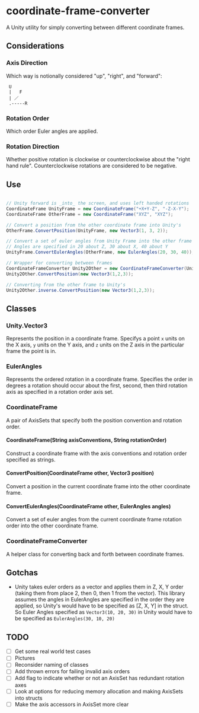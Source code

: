 # coordinate-frame-converter

A Unity utility for simply converting between different coordinate frames.

## Considerations
### Axis Direction

Which way is notionally considered "up", "right", and "forward":

```
 U    
 |   F
 | ／  
 .-----R
```

### Rotation Order

Which order Euler angles are applied.

### Rotation Direction

Whether positive rotation is clockwise or counterclockwise about the "right hand rule". Counterclockwise rotations are considered to be negative.

## Use
```cs

// Unity forward is _into_ the screen, and uses left handed rotations
CoordinateFrame UnityFrame = new CoordinateFrame("+X+Y-Z", "-Z-X-Y");
CoordinateFrame OtherFrame = new CoordinateFrame("XYZ", "XYZ");

// Convert a position from the other coordinate frame into Unity's
OtherFrame.ConvertPosition(UnityFrame, new Vector3(1, 3, 2));

// Convert a set of euler angles from Unity Frame into the other frame
// Angles are specified in 20 about Z, 30 about X, 40 about Y
UnityFrame.ConvertEulerAngles(OtherFrame, new EulerAngles(20, 30, 40));

// Wrapper for converting between frames
CoordinateFrameConverter Unity2Other = new CoordinateFrameConverter(UnityFrame, OtherFrame);
Unity2Other.ConvertPosition(new Vector3(1,2,3));

// Converting from the other frame to Unity's
Unity2Other.inverse.ConvertPosition(new Vector3(1,2,3));
```

## Classes
### Unity.Vector3
Represents the position in a coordinate frame. Specifys a point `x` units on the X axis, `y` units on the Y axis, and `z` units on the Z axis in the particular frame the point is in.

### EulerAngles
Represents the ordered rotation in a coordinate frame. Specifies the order in degrees a rotation should occur about the first, second, then third rotation axis as specified in a rotation order axis set.

### CoordinateFrame
A pair of AxisSets that specify both the position convention and rotation order.

#### CoordinateFrame(String axisConventions, String rotationOrder)
Construct a coordinate frame with the axis conventions and rotation order specified as strings.

#### ConvertPosition(CoordinateFrame other, Vector3 position)
Convert a position in the current coordinate frame into the other coordinate frame.

#### ConvertEulerAngles(CoordinateFrame other, EulerAngles angles)
Convert a set of euler angles from the current coordinate frame rotation order into the other coordinate frame.

### CoordinateFrameConverter
A helper class for converting back and forth between coordinate frames.

## Gotchas
- Unity takes euler orders as a vector and applies them in Z, X, Y order (taking them from place 2, then 0, then 1 from the vector). This library assumes the angles in EulerAngles are specified in the order they are applied, so Unity's would have to be specified as [Z, X, Y] in the struct. So Euler Angles specified as `Vector3(10, 20, 30)` in Unity would have to be specified as `EulerAngles(30, 10, 20)`

## TODO
- [ ] Get some real world test cases
- [ ] Pictures
- [ ] Reconsider naming of classes
- [ ] Add thrown errors for failing invalid axis orders
- [ ] Add flag to indicate whether or not an AxisSet has redundant rotation axes
- [ ] Look at options for reducing memory allocation and making AxisSets into structs
- [ ] Make the axis accessors in AxisSet more clear
